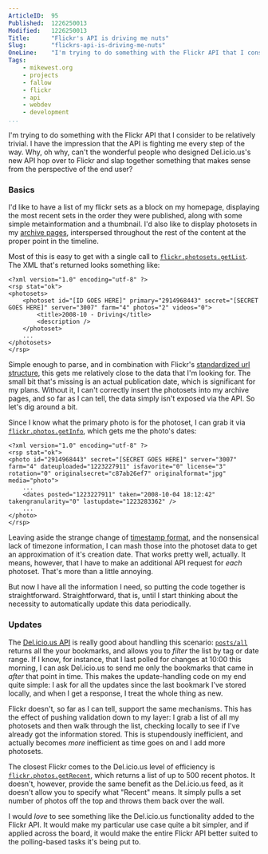 ```yaml
---
ArticleID:  95
Published:  1226250013
Modified:   1226250013
Title:      "Flickr's API is driving me nuts"
Slug:       "flickrs-api-is-driving-me-nuts"
OneLine:    "I'm trying to do something with the Flickr API that I consider to be relatively trivial. I have the impression that the API is fighting me every step of the way. Why, oh why, can't the wonderful people who designed Del.icio.us's new API hop over to Flickr and slap together something that makes sense from the perspective of the end user?"
Tags:       
    - mikewest.org
    - projects
    - fallow
    - flickr
    - api
    - webdev
    - development
...
```

I'm trying to do something with the Flickr API that I consider to be relatively trivial. I have the impression that the API is fighting me every step of the way. Why, oh why, can't the wonderful people who designed Del.icio.us's new API hop over to Flickr and slap together something that makes sense from the perspective of the end user?

### Basics

I'd like to have a list of my flickr sets as a block on my homepage, displaying the most recent sets in the order they were published, along with some simple metainformation and a thumbnail.  I'd also like to display photosets in my [archive pages][archive], interspersed throughout the rest of the content at the proper point in the timeline.

Most of this is easy to get with a single call to [`flickr.photosets.getList`][getList].  The XML that's returned looks something like:

    <?xml version="1.0" encoding="utf-8" ?>
    <rsp stat="ok">
    <photosets>
        <photoset id="[ID GOES HERE]" primary="2914968443" secret="[SECRET GOES HERE]" server="3007" farm="4" photos="2" videos="0">
            <title>2008-10 - Driving</title>
            <description />
        </photoset>
        ...
    </photosets>
    </rsp>
    
Simple enough to parse, and in combination with Flickr's [standardized url structure][urls], this gets me relatively close to the data that I'm looking for.  The small bit that's missing is an actual publication date, which is significant for my plans.  Without it, I can't correctly insert the photosets into my archive pages, and so far as I can tell, the data simply isn't exposed via the API.  So let's dig around a bit.

Since I know what the primary photo is for the photoset, I can grab it via [`flickr.photos.getInfo`][getInfo], which gets me the photo's dates:

    <?xml version="1.0" encoding="utf-8" ?>
    <rsp stat="ok">
    <photo id="2914968443" secret="[SECRET GOES HERE]" server="3007" farm="4" dateuploaded="1223227911" isfavorite="0" license="3" rotation="0" originalsecret="c87ab26ef7" originalformat="jpg" media="photo">
    	...
    	<dates posted="1223227911" taken="2008-10-04 18:12:42" takengranularity="0" lastupdate="1223283362" />
        ...
    </photo>
    </rsp>

Leaving aside the strange change of [timestamp format][time], and the nonsensical lack of timezone information, I can mash those into the photoset data to get an approximation of it's creation date.  That works pretty well, actually.  It means, however, that I have to make an additional API request for _each_ photoset.  That's more than a little annoying.

But now I have all the information I need, so putting the code together is straightforward.  Straightforward, that is, until I start thinking about the necessity to automatically update this data periodically.

### Updates

The [Del.icio.us API][delicious] is really good about handling this scenario:
[`posts/all`][posts_all] returns all the your bookmarks, and allows you to _filter_ the list by tag or date range.  If I know, for instance, that I last polled for changes at 10:00 this morning, I can ask Del.icio.us to send me only the bookmarks that came in _after_ that point in time.  This makes the update-handling code on my end quite simple: I ask for all the updates since the last bookmark I've stored locally, and when I get a response, I treat the whole thing as new.

Flickr doesn't, so far as I can tell, support the same mechanisms.  This has the effect of pushing validation down to my layer: I grab a list of all my photosets and then walk through the list, checking locally to see if I've already got the information stored.  This is stupendously inefficient, and actually becomes _more_ inefficient as time goes on and I add more photosets.

The closest Flickr comes to the Del.icio.us level of efficiency is [`flickr.photos.getRecent`][getRecent], which returns a list of up to 500 recent photos.  It doesn't, however, provide the same benefit as the Del.icio.us feed, as it doesn't allow you to specify what "Recent" means.  It simply pulls a set number of photos off the top and throws them back over the wall.

I would _love_ to see something like the Del.icio.us functionality added to the Flickr API. It would make my particular use case quite a bit simpler, and if applied across the board, it would make the entire Flickr API better suited to the polling-based tasks it's being put to.

[archive]: /archive
[getList]: http://www.flickr.com/services/api/flickr.photosets.getList.html
[urls]: http://www.flickr.com/services/api/misc.urls.html
[getInfo]: http://www.flickr.com/services/api/flickr.photos.getInfo.html
[delicious]: http://delicious.com/help/api
[posts_all]: http://delicious.com/help/api#posts_all
[time]: http://www.flickr.com/services/api/misc.dates.html
[getRecent]: http://www.flickr.com/services/api/flickr.photos.getRecent.html